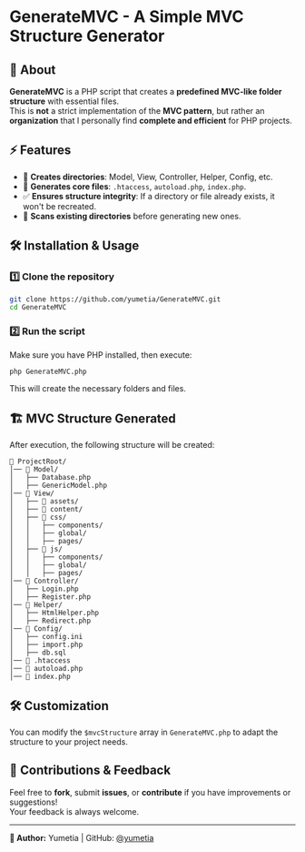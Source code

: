 
# GenerateMVC - A Simple MVC Structure Generator

## 📌 About

**GenerateMVC** is a PHP script that creates a **predefined MVC-like folder structure** with essential files.  
This is **not** a strict implementation of the **MVC pattern**, but rather an **organization** that I personally find **complete and efficient** for PHP projects.  

## ⚡ Features

- 📂 **Creates directories**: Model, View, Controller, Helper, Config, etc.
- 📄 **Generates core files**: `.htaccess`, `autoload.php`, `index.php`.
- ✅ **Ensures structure integrity**: If a directory or file already exists, it won't be recreated.
- 🔄 **Scans existing directories** before generating new ones.

## 🛠 Installation & Usage

### 1️⃣ **Clone the repository**
```sh
git clone https://github.com/yumetia/GenerateMVC.git
cd GenerateMVC
```

### 2️⃣ **Run the script**
Make sure you have PHP installed, then execute:
```sh
php GenerateMVC.php
```
This will create the necessary folders and files.

## 🏗️ MVC Structure Generated
After execution, the following structure will be created:

```
📂 ProjectRoot/
│── 📂 Model/
│   ├── Database.php
│   ├── GenericModel.php
│── 📂 View/
│   ├── 📂 assets/
│   ├── 📂 content/
│   ├── 📂 css/
│   │   ├── components/
│   │   ├── global/
│   │   ├── pages/
│   ├── 📂 js/
│   │   ├── components/
│   │   ├── global/
│   │   ├── pages/
│── 📂 Controller/
│   ├── Login.php
│   ├── Register.php
│── 📂 Helper/
│   ├── HtmlHelper.php
│   ├── Redirect.php
│── 📂 Config/
│   ├── config.ini
│   ├── import.php
│   ├── db.sql
│── 📄 .htaccess
│── 📄 autoload.php
│── 📄 index.php
```

## 🛠 Customization
You can modify the `$mvcStructure` array in `GenerateMVC.php` to adapt the structure to your project needs.

## 🚀 Contributions & Feedback
Feel free to **fork**, submit **issues**, or **contribute** if you have improvements or suggestions!  
Your feedback is always welcome.  

---

**🔗 Author:** Yumetia | GitHub: [@yumetia](https://github.com/yumetia)
